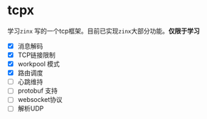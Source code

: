 # tcpx

学习`zinx` 写的一个tcp框架。目前已实现`zinx`大部分功能。**仅限于学习**

- [x] 消息解码
- [x] TCP链接限制
- [x] workpool 模式
- [x] 路由调度
- [ ] 心跳维持
- [ ] protobuf 支持
- [ ] websocket协议
- [ ] 解析UDP 
